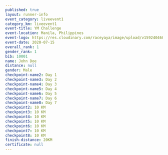 ```yaml
---
published: true
layout: runner-info
event_category: liveevent1
category_km: liveevent1
event-title: YM Challenge
event-location: Manila, Philippines
event-logo: https://res.cloudinary.com/raceyaya/image/upload/v1592404609/logo/2020/Screen_Shot_2020-06-17_at_10.29.16_PM_dirx1v.png
event-date: 2020-07-15
overall_rank: 1
gender_rank: 1
bib: 10001
name: John Doe
distance: null
gender: Male
checkpoint-name2: Day 1
checkpoint-name3: Day 2
checkpoint-name4: Day 3
checkpoint-name5: Day 4
checkpoint-name6: Day 5
checkpoint-name7: Day 6
checkpoint-name8: Day 7
checkpoint2: 10 KM
checkpoint3: 10 KM
checkpoint4: 10 KM
checkpoint5: 10 KM
checkpoint6: 10 KM
checkpoint7: 10 KM
checkpoint8: 10 KM
finish-distance: 20KM
certificate: null
---
```

